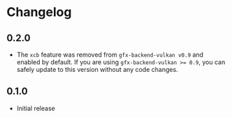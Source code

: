 # Changelog

## 0.2.0

- The `xcb` feature was removed from `gfx-backend-vulkan v0.9` and enabled by default. If you are using `gfx-backend-vulkan >= 0.9`, you can safely update to this version without any code changes.

## 0.1.0

- Initial release
